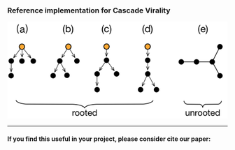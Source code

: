 ### Reference implementation for Cascade Virality

![Rooted vs unrooted cascades](cascade_example.png)



----
#### If you find this useful in your project, please consider cite our paper:
